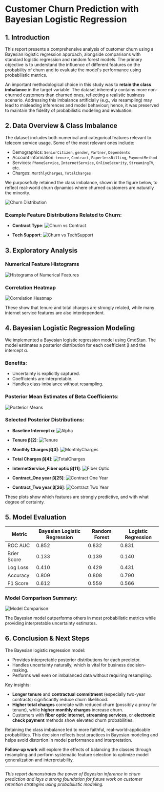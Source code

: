 # Customer Churn Prediction with Bayesian Logistic Regression

## 1. Introduction

This report presents a comprehensive analysis of customer churn using a Bayesian logistic regression approach, alongside comparisons with standard logistic regression and random forest models. The primary objective is to understand the influence of different features on the probability of churn and to evaluate the model's performance using probabilistic metrics.

An important methodological choice in this study was to **retain the class imbalance** in the target variable. The dataset inherently contains more non-churned customers than churned ones, reflecting a realistic business scenario. Addressing this imbalance artificially (e.g., via resampling) may lead to misleading inferences and model behaviour; hence, it was preserved to maintain the fidelity of probabilistic modeling and evaluation.

## 2. Data Overview & Class Imbalance

The dataset includes both numerical and categorical features relevant to telecom service usage. Some of the most relevant ones include:

- Demographics: `SeniorCitizen`, `gender`, `Partner`, `Dependents`
- Account information: `tenure`, `Contract`, `PaperlessBilling`, `PaymentMethod`
- Services: `PhoneService`, `InternetService`, `OnlineSecurity`, `StreamingTV`, etc.
- Charges: `MonthlyCharges`, `TotalCharges`

We purposefully retained the class imbalance, shown in the figure below, to reflect real-world churn dynamics where churned customers are naturally the minority.

![Churn Distribution](reports/figures/churn_distribution.png)

### Example Feature Distributions Related to Churn:

- **Contract Type**:
  ![Churn vs Contract](reports/figures/churn_vs_Contract.png)

- **Tech Support**:
  ![Churn vs TechSupport](reports/figures/churn_vs_TechSupport.png)

## 3. Exploratory Analysis

### Numerical Feature Histograms

![Histograms of Numerical Features](reports/figures/numerical_histograms.png)

### Correlation Heatmap

![Correlation Heatmap](reports/figures/correlation_heatmap.png)

These show that tenure and total charges are strongly related, while many internet service features are also interdependent.

## 4. Bayesian Logistic Regression Modeling

We implemented a Bayesian logistic regression model using CmdStan. The model estimates a posterior distribution for each coefficient β and the intercept α.

### Benefits:
- Uncertainty is explicitly captured.
- Coefficients are interpretable.
- Handles class imbalance without resampling.

### Posterior Mean Estimates of Beta Coefficients:

![Posterior Means](reports/figures/Posterior_mean_estimates_of_beta_coefficients.png)

### Selected Posterior Distributions:

- **Baseline Intercept α**:
  ![Alpha](reports/figures/cmdstan_alpha_posterior.png)

- **Tenure β[2]**:
  ![Tenure](reports/figures/cmdstan_beta[2]_posterior.png)

- **Monthly Charges β[3]**:
  ![MonthlyCharges](reports/figures/cmdstan_beta[3]_posterior.png)

- **Total Charges β[4]**:
  ![TotalCharges](reports/figures/cmdstan_beta[4]_posterior.png)

- **InternetService_Fiber optic β[11]**:
  ![Fiber Optic](reports/figures/cmdstan_beta[11]_posterior.png)

- **Contract_One year β[25]**:
  ![Contract One Year](reports/figures/cmdstan_beta[25]_posterior.png)

- **Contract_Two year β[26]**:
  ![Contract Two Year](reports/figures/cmdstan_beta[26]_posterior.png)

These plots show which features are strongly predictive, and with what degree of certainty.

## 5. Model Evaluation

| Metric        | Bayesian Logistic Regression | Random Forest | Logistic Regression |
|---------------|------------------------------|----------------|----------------------|
| ROC AUC       | 0.852                        | 0.832          | 0.831                |
| Brier Score   | 0.133                        | 0.139          | 0.140                |
| Log Loss      | 0.410                        | 0.429          | 0.431                |
| Accuracy      | 0.809                        | 0.808          | 0.790                |
| F1 Score      | 0.612                        | 0.559          | 0.566                |


### Model Comparison Summary:

![Model Comparison](reports/figures/model_comparison.png)

The Bayesian model outperforms others in most probabilistic metrics while providing interpretable uncertainty estimates.

## 6. Conclusion & Next Steps

The Bayesian logistic regression model:
- Provides interpretable posterior distributions for each predictor.
- Handles uncertainty naturally, which is vital for business decision-making.
- Performs well even on imbalanced data without requiring resampling.

Key insights:
- **Longer tenure** and **contractual commitment** (especially two-year contracts) significantly reduce churn likelihood.
- **Higher total charges** correlate with reduced churn (possibly a proxy for tenure), while **higher monthly charges** increase churn.
- Customers with **fiber optic internet**, **streaming services**, or **electronic check payment** methods show elevated churn probabilities.

Retaining the class imbalance led to more faithful, real-world-applicable probabilities. This decision reflects best practices in Bayesian modeling and helps avoid distortion in model performance and interpretation.

**Follow-up work** will explore the effects of balancing the classes through resampling and perform systematic feature selection to optimize model generalization and interpretability.

---

*This report demonstrates the power of Bayesian inference in churn prediction and lays a strong foundation for future work on customer retention strategies using probabilistic modeling.*
